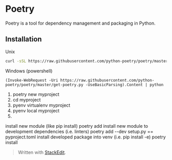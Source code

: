 # Poetry
Poetry is a tool for dependency management and packaging in Python.

## Installation
Unix
```bash
curl -sSL https://raw.githubusercontent.com/python-poetry/poetry/master/get-poetry.py | python
```
Windows (powershell)
```
(Invoke-WebRequest -Uri https://raw.githubusercontent.com/python-poetry/poetry/master/get-poetry.py -UseBasicParsing).Content | python
```

1. poetry new myproject
2. cd myproject
3. pyenv virtualenv myproject
4. pyenv local myproject
5. 

install new module (like pip install)
poetry add <package>
install new module to development dependencies (i.e. linters)
poetry add --dev <package>
setup.py == pyproject.toml
install developed package into venv (i.e. pip install -e)
 poetry install



> Written with [StackEdit](https://stackedit.io/).
<!--stackedit_data:
eyJoaXN0b3J5IjpbLTIwODgyNDA3MTQsMjEyNzAzODk3MSwzMD
U2NzUyMjYsLTE5MDQ1OTQ0MzBdfQ==
-->